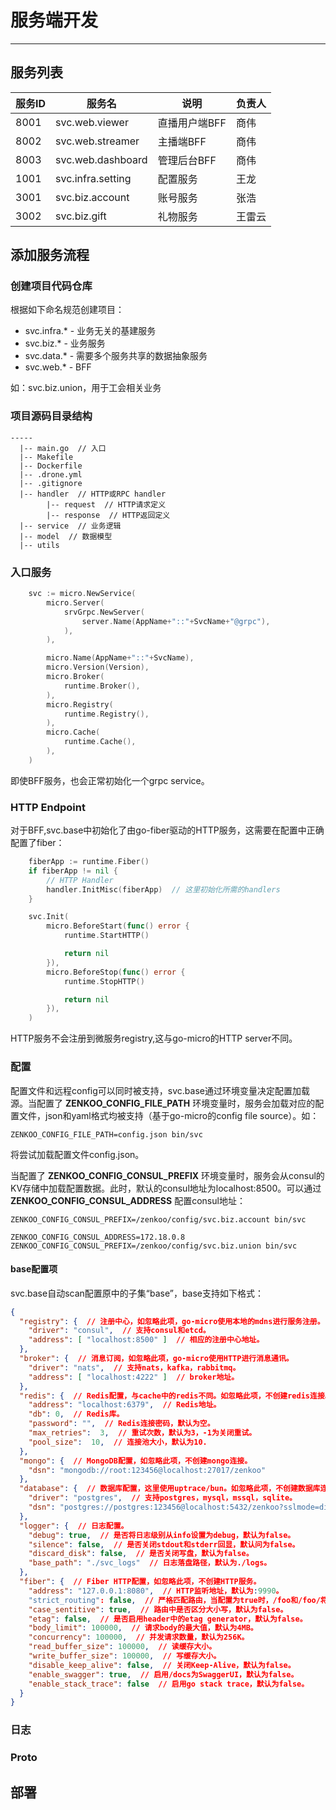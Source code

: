 # 服务端开发

---

## 服务列表

服务ID|服务名|说明|负责人
---|---|---|---
8001|svc.web.viewer|直播用户端BFF|商伟
8002|svc.web.streamer|主播端BFF|商伟
8003|svc.web.dashboard|管理后台BFF|商伟
1001|svc.infra.setting|配置服务|王龙
3001|svc.biz.account|账号服务|张浩
3002|svc.biz.gift|礼物服务|王雷云

## 添加服务流程

### 创建项目代码仓库

根据如下命名规范创建项目：

* svc.infra.* - 业务无关的基建服务
* svc.biz.* - 业务服务
* svc.data.* - 需要多个服务共享的数据抽象服务
* svc.web.* - BFF

如：svc.biz.union，用于工会相关业务

### 项目源码目录结构

```text
-----
  |-- main.go  // 入口
  |-- Makefile
  |-- Dockerfile
  |-- .drone.yml
  |-- .gitignore
  |-- handler  // HTTP或RPC handler
        |-- request  // HTTP请求定义
        |-- response  // HTTP返回定义
  |-- service  // 业务逻辑
  |-- model  // 数据模型
  |-- utils
```

### 入口服务

```go
    svc := micro.NewService(
        micro.Server(
            srvGrpc.NewServer(
                server.Name(AppName+"::"+SvcName+"@grpc"),
            ),
        ),

        micro.Name(AppName+"::"+SvcName),
        micro.Version(Version),
        micro.Broker(
            runtime.Broker(),
        ),
        micro.Registry(
            runtime.Registry(),
        ),
        micro.Cache(
            runtime.Cache(),
        ),
    )
```

即使BFF服务，也会正常初始化一个grpc service。

### HTTP Endpoint

对于BFF,svc.base中初始化了由go-fiber驱动的HTTP服务，这需要在配置中正确配置了fiber：

```go
    fiberApp := runtime.Fiber()
    if fiberApp != nil {
        // HTTP Handler
        handler.InitMisc(fiberApp)  // 这里初始化所需的handlers
    }

    svc.Init(
        micro.BeforeStart(func() error {
            runtime.StartHTTP()

            return nil
        }),
        micro.BeforeStop(func() error {
            runtime.StopHTTP()

            return nil
        }),
    )
```

HTTP服务不会注册到微服务registry,这与go-micro的HTTP server不同。

### 配置

配置文件和远程config可以同时被支持，svc.base通过环境变量决定配置加载源。当配置了 **ZENKOO_CONFIG_FILE_PATH** 环境变量时，服务会加载对应的配置文件，json和yaml格式均被支持（基于go-micro的config file source）。如：

```shell
ZENKOO_CONFIG_FILE_PATH=config.json bin/svc
```

将尝试加载配置文件config.json。

当配置了 **ZENKOO_CONFIG_CONSUL_PREFIX** 环境变量时，服务会从consul的KV存储中加载配置数据。此时，默认的consul地址为localhost:8500。可以通过 **ZENKOO_CONFIG_CONSUL_ADDRESS** 配置consul地址：

```shell
ZENKOO_CONFIG_CONSUL_PREFIX=/zenkoo/config/svc.biz.account bin/svc

ZENKOO_CONFIG_CONSUL_ADDRESS=172.18.0.8 ZENKOO_CONFIG_CONSUL_PREFIX=/zenkoo/config/svc.biz.union bin/svc
```

#### base配置项

svc.base自动scan配置原中的子集“base”，base支持如下格式：

```json
{
  "registry": {  // 注册中心，如忽略此项，go-micro使用本地的mdns进行服务注册。
    "driver": "consul",  // 支持consul和etcd。
    "address": [ "localhost:8500" ]  // 相应的注册中心地址。
  },
  "broker": {  // 消息订阅，如忽略此项，go-micro使用HTTP进行消息通讯。
    "driver": "nats",  // 支持nats，kafka，rabbitmq。
    "address": [ "localhost:4222" ]  // broker地址。
  },
  "redis": {  // Redis配置，与cache中的redis不同。如忽略此项，不创建redis连接。
    "address": "localhost:6379",  // Redis地址。
    "db": 0,  // Redis库。
    "password": "",  // Redis连接密码，默认为空。
    "max_retries":  3,  // 重试次数，默认为3，-1为关闭重试。
    "pool_size":  10,  // 连接池大小，默认为10.
  },
  "mongo": {  // MongoDB配置，如忽略此项，不创建mongo连接。
    "dsn": "mongodb://root:123456@localhost:27017/zenkoo"
  },
  "database": {  // 数据库配置，这里使用uptrace/bun。如忽略此项，不创建数据库连接。
    "driver": "postgres",  // 支持postgres，mysql，mssql，sqlite。
    "dsn": "postgres://postgres:123456@localhost:5432/zenkoo?sslmode=disable"
  },
  "logger": {  // 日志配置。
    "debug": true,  // 是否将日志级别从info设置为debug，默认为false。
    "silence": false,  // 是否关闭stdout和stderr回显，默认问为false。
    "discard_disk": false,  // 是否关闭写盘，默认为false。
    "base_path": "./svc_logs"  // 日志落盘路径，默认为./logs。
  },
  "fiber": {  // Fiber HTTP配置，如忽略此项，不创建HTTP服务。
    "address": "127.0.0.1:8080",  // HTTP监听地址，默认为:9990。
    "strict_routing": false,  // 严格匹配路由，当配置为true时，/foo和/foo/将被识别为不同的路由，默认为false。
    "case_sentitive": true,  // 路由中是否区分大小写，默认为false。
    "etag": false,  // 是否启用header中的etag generator，默认为false。
    "body_limit": 100000,  // 请求body的最大值，默认为4MB。
    "concurrency": 100000,  // 并发请求数量，默认为256K。
    "read_buffer_size": 100000,  // 读缓存大小。
    "write_buffer_size": 100000,  // 写缓存大小。
    "disable_keep_alive": false,  // 关闭Keep-Alive，默认为false。
    "enable_swagger": true,  // 启用/docs为SwaggerUI，默认为false。
    "enable_stack_trace": false  // 启用go stack trace，默认为false。
  }
}
```

### 日志

### Proto

## 部署
